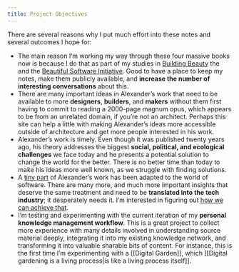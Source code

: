 ```yaml
---
title: Project Objectives
---
```


There are several reasons why I put much effort into these notes and several outcomes I hope for:

* The main reason I’m working my way through these four massive books now is because I do that as part of my studies in [Building Beauty](https://www.buildingbeauty.org) the and the [Beautiful Software Initiative](https://www.buildingbeauty.org/beautiful-software). Good to have a place to keep my notes, make them publicly available, and **increase the number of interesting conversations** about this.
* There are many important ideas in Alexander’s work that need to be available to more **designers**, **builders**, and **makers** without them first having to commit to reading a 2000-page magnum opus, which appears to be from an unrelated domain, if you’re not an architect. Perhaps this site can help a little with making Alexander’s ideas more accessible outside of architecture and get more people interested in his work.
* Alexander’s work is timely. Even though it was published twenty years ago, his theory addresses the biggest **social, political, and ecological challenges** we face today and he presents a potential solution to change the world for the better. There is no better time than today to make his ideas more well known, as we struggle with finding solutions.
* A [tiny part](https://en.wikipedia.org/wiki/Software_design_pattern) of Alexander’s work has been adapted to the world of software. There are many more, and much more important insights that deserve the same treatment and need to be **translated into the tech industry**; it desperately needs it. I’m interested in figuring out [how we can achieve that](https://stefan-lesser.com/2020/10/27/how-to-adopt-christopher-alexanders-ideas-in-the-software-industry/).
* I’m testing and experimenting with the current iteration of my **personal knowledge management workflow**. This is a great project to collect more experience with many details involved in understanding source material deeply, integrating it into my existing knowledge network, and transforming it into valuable sharable bits of content. For instance, this is the first time I’m experimenting with a [[Digital Garden]], which [[Digital gardening is a living process|is like a living process itself]].